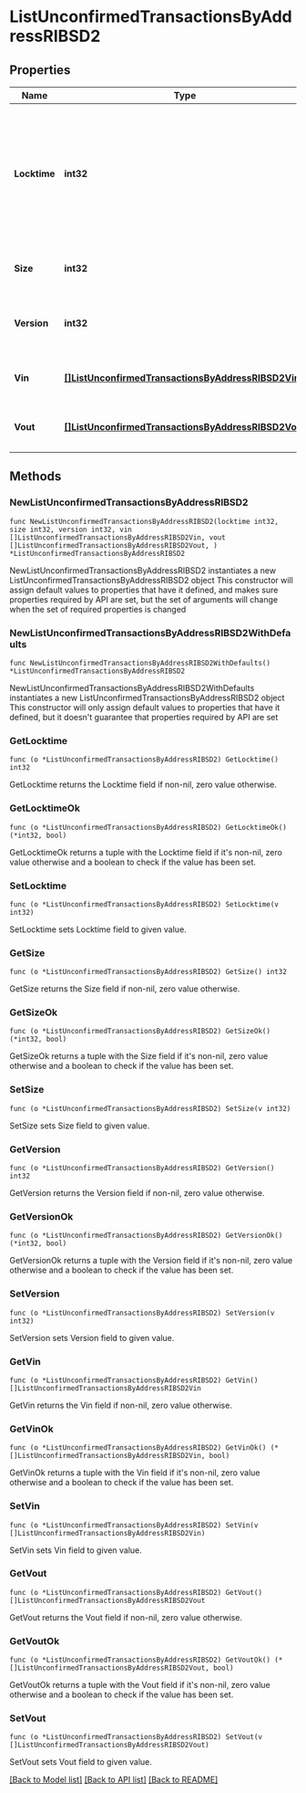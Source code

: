# ListUnconfirmedTransactionsByAddressRIBSD2

## Properties

Name | Type | Description | Notes
------------ | ------------- | ------------- | -------------
**Locktime** | **int32** | Represents the locktime on the transaction on the specific blockchain, i.e. the blockheight at which the transaction is valid. | 
**Size** | **int32** | Represents the total size of this transaction. | 
**Version** | **int32** | Represents the transaction&#39;s version number. | 
**Vin** | [**[]ListUnconfirmedTransactionsByAddressRIBSD2Vin**](ListUnconfirmedTransactionsByAddressRIBSD2Vin.md) | Represents the transaction inputs. | 
**Vout** | [**[]ListUnconfirmedTransactionsByAddressRIBSD2Vout**](ListUnconfirmedTransactionsByAddressRIBSD2Vout.md) | Represents the transaction outputs. | 

## Methods

### NewListUnconfirmedTransactionsByAddressRIBSD2

`func NewListUnconfirmedTransactionsByAddressRIBSD2(locktime int32, size int32, version int32, vin []ListUnconfirmedTransactionsByAddressRIBSD2Vin, vout []ListUnconfirmedTransactionsByAddressRIBSD2Vout, ) *ListUnconfirmedTransactionsByAddressRIBSD2`

NewListUnconfirmedTransactionsByAddressRIBSD2 instantiates a new ListUnconfirmedTransactionsByAddressRIBSD2 object
This constructor will assign default values to properties that have it defined,
and makes sure properties required by API are set, but the set of arguments
will change when the set of required properties is changed

### NewListUnconfirmedTransactionsByAddressRIBSD2WithDefaults

`func NewListUnconfirmedTransactionsByAddressRIBSD2WithDefaults() *ListUnconfirmedTransactionsByAddressRIBSD2`

NewListUnconfirmedTransactionsByAddressRIBSD2WithDefaults instantiates a new ListUnconfirmedTransactionsByAddressRIBSD2 object
This constructor will only assign default values to properties that have it defined,
but it doesn't guarantee that properties required by API are set

### GetLocktime

`func (o *ListUnconfirmedTransactionsByAddressRIBSD2) GetLocktime() int32`

GetLocktime returns the Locktime field if non-nil, zero value otherwise.

### GetLocktimeOk

`func (o *ListUnconfirmedTransactionsByAddressRIBSD2) GetLocktimeOk() (*int32, bool)`

GetLocktimeOk returns a tuple with the Locktime field if it's non-nil, zero value otherwise
and a boolean to check if the value has been set.

### SetLocktime

`func (o *ListUnconfirmedTransactionsByAddressRIBSD2) SetLocktime(v int32)`

SetLocktime sets Locktime field to given value.


### GetSize

`func (o *ListUnconfirmedTransactionsByAddressRIBSD2) GetSize() int32`

GetSize returns the Size field if non-nil, zero value otherwise.

### GetSizeOk

`func (o *ListUnconfirmedTransactionsByAddressRIBSD2) GetSizeOk() (*int32, bool)`

GetSizeOk returns a tuple with the Size field if it's non-nil, zero value otherwise
and a boolean to check if the value has been set.

### SetSize

`func (o *ListUnconfirmedTransactionsByAddressRIBSD2) SetSize(v int32)`

SetSize sets Size field to given value.


### GetVersion

`func (o *ListUnconfirmedTransactionsByAddressRIBSD2) GetVersion() int32`

GetVersion returns the Version field if non-nil, zero value otherwise.

### GetVersionOk

`func (o *ListUnconfirmedTransactionsByAddressRIBSD2) GetVersionOk() (*int32, bool)`

GetVersionOk returns a tuple with the Version field if it's non-nil, zero value otherwise
and a boolean to check if the value has been set.

### SetVersion

`func (o *ListUnconfirmedTransactionsByAddressRIBSD2) SetVersion(v int32)`

SetVersion sets Version field to given value.


### GetVin

`func (o *ListUnconfirmedTransactionsByAddressRIBSD2) GetVin() []ListUnconfirmedTransactionsByAddressRIBSD2Vin`

GetVin returns the Vin field if non-nil, zero value otherwise.

### GetVinOk

`func (o *ListUnconfirmedTransactionsByAddressRIBSD2) GetVinOk() (*[]ListUnconfirmedTransactionsByAddressRIBSD2Vin, bool)`

GetVinOk returns a tuple with the Vin field if it's non-nil, zero value otherwise
and a boolean to check if the value has been set.

### SetVin

`func (o *ListUnconfirmedTransactionsByAddressRIBSD2) SetVin(v []ListUnconfirmedTransactionsByAddressRIBSD2Vin)`

SetVin sets Vin field to given value.


### GetVout

`func (o *ListUnconfirmedTransactionsByAddressRIBSD2) GetVout() []ListUnconfirmedTransactionsByAddressRIBSD2Vout`

GetVout returns the Vout field if non-nil, zero value otherwise.

### GetVoutOk

`func (o *ListUnconfirmedTransactionsByAddressRIBSD2) GetVoutOk() (*[]ListUnconfirmedTransactionsByAddressRIBSD2Vout, bool)`

GetVoutOk returns a tuple with the Vout field if it's non-nil, zero value otherwise
and a boolean to check if the value has been set.

### SetVout

`func (o *ListUnconfirmedTransactionsByAddressRIBSD2) SetVout(v []ListUnconfirmedTransactionsByAddressRIBSD2Vout)`

SetVout sets Vout field to given value.



[[Back to Model list]](../README.md#documentation-for-models) [[Back to API list]](../README.md#documentation-for-api-endpoints) [[Back to README]](../README.md)


